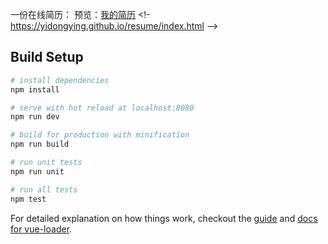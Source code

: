 一份在线简历：
预览：<a href='https://yidongying.github.io/yidongying.github.io/index.html'>我的简历</a>
<!- https://yidongying.github.io/resume/index.html -->


## Build Setup

``` bash
# install dependencies
npm install

# serve with hot reload at localhost:8080
npm run dev

# build for production with minification
npm run build

# run unit tests
npm run unit

# run all tests
npm test
```

For detailed explanation on how things work, checkout the [guide](http://vuejs-templates.github.io/webpack/) and [docs for vue-loader](http://vuejs.github.io/vue-loader).
